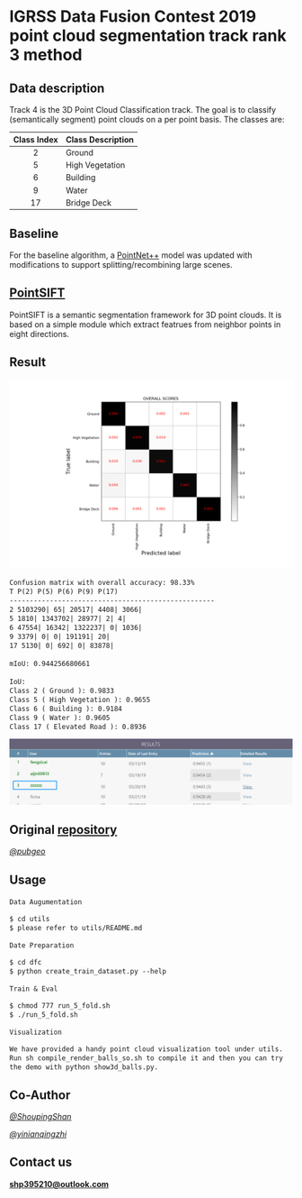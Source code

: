# IGRSS Data Fusion Contest 2019 point cloud segmentation track rank 3 method

## Data description

Track 4 is the 3D Point Cloud Classification track. The goal is to classify (semantically segment) point clouds on a per point basis. The classes are:

| Class Index   | Class Description |
| :-----------: | ----------------- |
| 2             | Ground            |
| 5             | High Vegetation   |
| 6             | Building          |
| 9             | Water             |
| 17            | Bridge Deck       |

## Baseline

For the baseline algorithm, a [PointNet++](https://github.com/charlesq34/pointnet2) model was updated with modifications to support splitting/recombining large scenes.

## [PointSIFT](https://github.com/MVIG-SJTU/pointSIFT)
PointSIFT is a semantic segmentation framework for 3D point clouds. It is based on a simple module which extract featrues from neighbor points in eight directions.

## Result
![Matrix](./result/confusion_matrix_overall_sift_gpu_1.png)

    Confusion matrix with overall accuracy: 98.33%
    T P(2) P(5) P(6) P(9) P(17) 
    ---------------------------------------------------
    2 5103290| 65| 20517| 4408| 3066|
    5 1810| 1343702| 28977| 2| 4|
    6 47554| 16342| 1322237| 0| 1036|
    9 3379| 0| 0| 191191| 20|
    17 5130| 0| 692| 0| 83878|

    mIoU: 0.944256680661

    IoU:
    Class 2 ( Ground ): 0.9833
    Class 5 ( High Vegetation ): 0.9655
    Class 6 ( Building ): 0.9184
    Class 9 ( Water ): 0.9605
    Class 17 ( Elevated Road ): 0.8936

![rank](./result/rank.png)

## Original [repository](https://github.com/pubgeo/dfc2019)

[*@pubgeo*](https://github.com/pubgeo)
## Usage
`Data Augumentation`

    $ cd utils
    $ please refer to utils/README.md
`Date Preparation`

    $ cd dfc
    $ python create_train_dataset.py --help

`Train & Eval`
    
    $ chmod 777 run_5_fold.sh
    $ ./run_5_fold.sh

`Visualization`

    We have provided a handy point cloud visualization tool under utils. Run sh compile_render_balls_so.sh to compile it and then you can try the demo with python show3d_balls.py.

## Co-Author

[*@ShoupingShan*](https://github.com/ShoupingShan)

[*@yinianqingzhi*](https://github.com/yinianqingzhi)

## Contact us
[**shp395210@outlook.com**](shp395210@outlook.com)